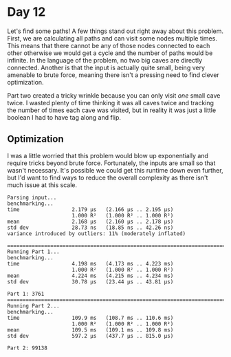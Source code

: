 # Day 12

Let's find some paths!  A few things stand out right away about this problem.  First, we are calculating all paths and can visit some nodes multiple times.  This means that there cannot be any of those nodes connected to each other otherwise we would get a cycle and the number of paths would be infinite.  In the language of the problem, no two big caves are directly connected.  Another is that the input is actually quite small, being very amenable to brute force, meaning there isn't a pressing need to find clever optimization.

Part two created a tricky wrinkle because you can only visit _one_ small cave twice.  I wasted plenty of time thinking it was all caves twice and tracking the number of times each cave was visited, but in reality it was just a little boolean I had to have tag along and flip.

## Optimization

I was a little worried that this problem would blow up exponentially and require tricks beyond brute force.  Fortunately, the inputs are small so that wasn't necessary.  It's possible we could get this runtime down even further, but I'd want to find ways to reduce the overall complexity as there isn't much issue at this scale.

```
Parsing input...
benchmarking...
time                 2.179 μs   (2.166 μs .. 2.195 μs)
                     1.000 R²   (1.000 R² .. 1.000 R²)
mean                 2.168 μs   (2.160 μs .. 2.178 μs)
std dev              28.73 ns   (18.85 ns .. 42.26 ns)
variance introduced by outliers: 11% (moderately inflated)

================================================================================
Running Part 1...
benchmarking...
time                 4.198 ms   (4.173 ms .. 4.223 ms)
                     1.000 R²   (1.000 R² .. 1.000 R²)
mean                 4.224 ms   (4.215 ms .. 4.234 ms)
std dev              30.78 μs   (23.44 μs .. 43.81 μs)

Part 1: 3761
================================================================================
Running Part 2...
benchmarking...
time                 109.9 ms   (108.7 ms .. 110.6 ms)
                     1.000 R²   (1.000 R² .. 1.000 R²)
mean                 109.5 ms   (109.1 ms .. 109.8 ms)
std dev              597.2 μs   (437.7 μs .. 815.0 μs)

Part 2: 99138
```